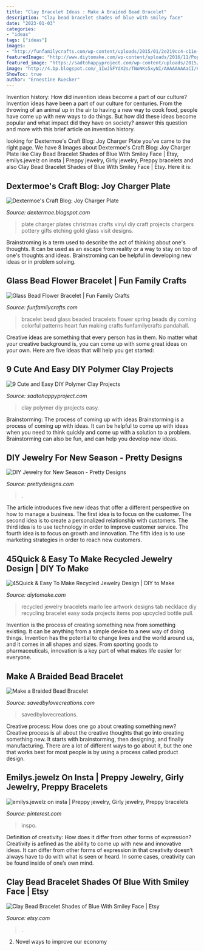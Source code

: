 ```yaml
---
title: "Clay Bracelet Ideas : Make A Braided Bead Bracelet"
description: "Clay bead bracelet shades of blue with smiley face"
date: "2023-01-03"
categories:
- "ideas"
tags: ["ideas"]
images:
- "http://funfamilycrafts.com/wp-content/uploads/2015/01/2e219cc4-c11e-44e3-8723-7dccafbbdb7e-680-330.jpg"
featuredImage: "http://www.diytomake.com/wp-content/uploads/2016/11/Pop-Top-Bracelet.jpg"
featured_image: "https://sadtohappyproject.com/wp-content/uploads/2015/06/HANDMADE-polymer-clay-projects-diy-250x500.jpg"
image: "http://4.bp.blogspot.com/_1IwJSFYdX2s/TNoNKs5xyNI/AAAAAAAAaCI/KvUN0t787Ps/s1600/Christmas+Decor+and+Halloween+night+404.JPG"
ShowToc: true
author: "Ernestine Ruecker"
---
```



Invention history: How did invention ideas become a part of our culture?
Invention ideas have been a part of our culture for centuries. From the throwing of an animal up in the air to having a new way to cook food, people have come up with new ways to do things. But how did these ideas become popular and what impact did they have on society? answer this question and more with this brief article on invention history.

	

		
looking for Dextermoe&#039;s Craft Blog: Joy Charger Plate you've came to the right page. We have 8 Images about Dextermoe&#039;s Craft Blog: Joy Charger Plate like Clay Bead Bracelet Shades of Blue With Smiley Face | Etsy, emilys.jewelz on insta | Preppy jewelry, Girly jewelry, Preppy bracelets and also Clay Bead Bracelet Shades of Blue With Smiley Face | Etsy. Here it is:
		
    
## Dextermoe&#039;s Craft Blog: Joy Charger Plate

<img loading=lazy src="http://4.bp.blogspot.com/_1IwJSFYdX2s/TNoNKs5xyNI/AAAAAAAAaCI/KvUN0t787Ps/s1600/Christmas+Decor+and+Halloween+night+404.JPG" onerror="this.onerror=null;this.src='https://tse3.mm.bing.net/th?id=OIP.pjhLEPMi4vdwi9hhPbxwPAHaLG&amp;pid=15.1';" alt="Dextermoe&#039;s Craft Blog: Joy Charger Plate">

_Source: dextermoe.blogspot.com_

>plate charger plates christmas crafts vinyl diy craft projects chargers pottery gifts etching gold glass visit designs. 

	

Brainstroming is a term used to describe the act of thinking about one's thoughts. It can be used as an escape from reality or a way to stay on top of one's thoughts and ideas. Brainstroming can be helpful in developing new ideas or in problem solving.

    
## Glass Bead Flower Bracelet | Fun Family Crafts

<img loading=lazy src="http://funfamilycrafts.com/wp-content/uploads/2015/01/2e219cc4-c11e-44e3-8723-7dccafbbdb7e-680-330.jpg" onerror="this.onerror=null;this.src='https://tse1.mm.bing.net/th?id=OIP.woPzbP1fUzCcOE7IIrMH2wHaDm&amp;pid=15.1';" alt="Glass Bead Flower Bracelet | Fun Family Crafts">

_Source: funfamilycrafts.com_

>bracelet bead glass beaded bracelets flower spring beads diy coming colorful patterns heart fun making crafts funfamilycrafts pandahall. 

	

Creative ideas are something that every person has in them. No matter what your creative background is, you can come up with some great ideas on your own. Here are five ideas that will help you get started: 

    
## 9 Cute And Easy DIY Polymer Clay Projects

<img loading=lazy src="https://sadtohappyproject.com/wp-content/uploads/2015/06/HANDMADE-polymer-clay-projects-diy-250x500.jpg" onerror="this.onerror=null;this.src='https://tse2.mm.bing.net/th?id=OIP.O0_GfDedt_62o31P0yCQ5AAAAA&amp;pid=15.1';" alt="9 Cute and Easy DIY Polymer Clay Projects">

_Source: sadtohappyproject.com_

>clay polymer diy projects easy. 

	

Brainstorming: The process of coming up with ideas
Brainstorming is a process of coming up with ideas. It can be helpful to come up with ideas when you need to think quickly and come up with a solution to a problem. Brainstorming can also be fun, and can help you develop new ideas.

    
## DIY Jewelry For New Season - Pretty Designs

<img loading=lazy src="https://www.prettydesigns.com/wp-content/uploads/2015/02/Cute-Bracelets.jpg" onerror="this.onerror=null;this.src='https://tse2.mm.bing.net/th?id=OIP.HzoxoQfGYBwmElNWODPHVgHaKx&amp;pid=15.1';" alt="DIY Jewelry for New Season - Pretty Designs">

_Source: prettydesigns.com_

>. 

	

The article introduces five new ideas that offer a different perspective on how to manage a business. The first idea is to focus on the customer. The second idea is to create a personalized relationship with customers. The third idea is to use technology in order to improve customer service. The fourth idea is to focus on growth and innovation. The fifth idea is to use marketing strategies in order to reach new customers.

    
## 45Quick &amp; Easy To Make Recycled Jewelry Design | DIY To Make

<img loading=lazy src="http://www.diytomake.com/wp-content/uploads/2016/11/Pop-Top-Bracelet.jpg" onerror="this.onerror=null;this.src='https://tse2.mm.bing.net/th?id=OIP.zb8xTj-nLTJ2xMEu6Fp9xAHaJ4&amp;pid=15.1';" alt="45Quick &amp; Easy To Make Recycled Jewelry Design | DIY to Make">

_Source: diytomake.com_

>recycled jewelry bracelets marlo lee artwork designs tab necklace diy recycling bracelet easy soda projects items pop upcycled bottle pull. 

	

Invention is the process of creating something new from something existing. It can be anything from a simple device to a new way of doing things. Invention has the potential to change lives and the world around us, and it comes in all shapes and sizes. From sporting goods to pharmaceuticals, innovation is a key part of what makes life easier for everyone.

    
## Make A Braided Bead Bracelet

<img loading=lazy src="https://savedbylovecreations.com/wp-content/uploads/2012/07/BeadedBraceletDIY1.png" onerror="this.onerror=null;this.src='https://tse2.mm.bing.net/th?id=OIP.tVMMAUltdCFdavzQmq7DNgHaHa&amp;pid=15.1';" alt="Make a Braided Bead Bracelet">

_Source: savedbylovecreations.com_

>savedbylovecreations. 

	

Creative process: How does one go about creating something new?
Creative process is all about the creative thoughts that go into creating something new. It starts with brainstorming, then designing, and finally manufacturing. There are a lot of different ways to go about it, but the one that works best for most people is by using a process called product design.

    
## Emilys.jewelz On Insta | Preppy Jewelry, Girly Jewelry, Preppy Bracelets

<img loading=lazy src="https://i.pinimg.com/736x/14/f5/5a/14f55a0fd56d4e03001efa0b5a6d6bcd.jpg" onerror="this.onerror=null;this.src='https://tse4.mm.bing.net/th?id=OIP.Bjo8Y4lt_JgK7EN9bxR2dwHaJy&amp;pid=15.1';" alt="emilys.jewelz on insta | Preppy jewelry, Girly jewelry, Preppy bracelets">

_Source: pinterest.com_

>inspo. 

	

Definition of creativity: How does it differ from other forms of expression?
Creativity is aefined as the ability to come up with new and innovative ideas. It can differ from other forms of expression in that creativity doesn’t always have to do with what is seen or heard. In some cases, creativity can be found inside of one’s own mind.

    
## Clay Bead Bracelet Shades Of Blue With Smiley Face | Etsy

<img loading=lazy src="https://i.etsystatic.com/31098280/r/il/890727/3308313214/il_fullxfull.3308313214_gap9.jpg" onerror="this.onerror=null;this.src='https://tse4.mm.bing.net/th?id=OIP.iE0-CRk6ul1oBfQ7hCRsowHaJ4&amp;pid=15.1';" alt="Clay Bead Bracelet Shades of Blue With Smiley Face | Etsy">

_Source: etsy.com_

>. 

	

2. Novel ways to improve our economy

